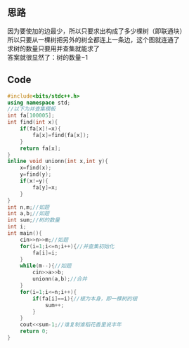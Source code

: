 ## 思路
因为要使加的边最少，所以只要求出构成了多少棵树（即联通块）  
所以只要从一棵树把另外的树全都连上一条边，这个图就连通了  
求树的数量只要用并查集就能求了  
答案就很显然了：树的数量$-1$
## Code
```cpp
#include<bits/stdc++.h>
using namespace std;
//以下为并查集模板
int fa[100005];
int find(int x){
	if(fa[x]!=x){
		fa[x]=find(fa[x]);
	}
	return fa[x];
}
inline void unionn(int x,int y){
	x=find(x);
	y=find(y);
	if(x!=y){
		fa[y]=x;
	}
}
int n,m;//如题
int a,b;//如题
int sum;//树的数量
int i;
int main(){
	cin>>n>>m;//如题
	for(i=1;i<=n;i++){//并查集初始化
		fa[i]=i;
	}
	while(m--){//如题
		cin>>a>>b;
		unionn(a,b);//合并
	}
	for(i=1;i<=n;i++){
		if(fa[i]==i){//根为本身，即一棵树的根
			sum++;
		}
	}
	cout<<sum-1;//谁复制谁稻花香里说丰年
	return 0;
}
```
